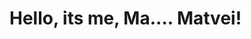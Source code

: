 <!DOCTYPE html>
<html lang="en">
<head> </head>
<body> 
<h1> Hello, its me, Ma.... Matvei! </h1>
</body>
</html>
